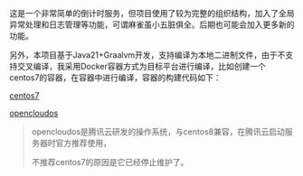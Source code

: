 这是一个非常简单的倒计时服务，但项目使用了较为完整的组织结构，加入了全局异常处理和日志管理等功能，可谓麻雀虽小五脏俱全。后期也可能会加入更多新的功能。

另外，本项目基于Java21+Graalvm开发，支持编译为本地二进制文件，由于不支持交叉编译，我采用Docker容器方式为目标平台进行编译，比如创建一个centos7的容器，在容器中进行编译，容器的构建代码如下：

[centos7](docs/dev-ops/Dockerfile-centos7)

[opencloudos](docs/dev-ops/Dockerfile-opencloudos)

> opencloudos是腾讯云研发的操作系统，与centos8兼容，在腾讯云启动服务器时官方推荐使用，
>
> 不推荐centos7的原因是它已经停止维护了。
